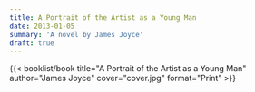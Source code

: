 ```yaml
---
title: A Portrait of the Artist as a Young Man
date: 2013-01-05
summary: 'A novel by James Joyce'
draft: true
---
```


{{< booklist/book
title="A Portrait of the Artist as a Young Man"
author="James Joyce"
cover="cover.jpg"
format="Print" >}}
